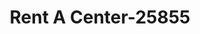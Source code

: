 ---
f_zip-code: 83651
f_state-code: ID
title: Rent A Center-25855
f_phone: 208-461-3100
f_city-only: Nampa
f_address: 124 Caldwell Blvd Nampa
f_location-unique-id: '25855'
slug: rent-a-center-25855
updated-on: '2024-05-30T13:46:58.046Z'
created-on: '2024-05-30T13:36:59.803Z'
published-on: '2024-05-30T13:54:32.469Z'
f_city-state: cms/city/nampa-id.md
f_company: cms/company/rent-a-center.md
f_state: cms/state/idaho.md
layout: '[payday-loan].html'
tags: payday-loan
---